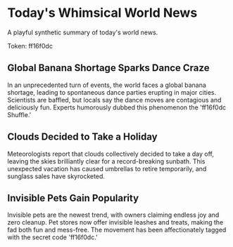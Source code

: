 # Today's Whimsical World News

A playful synthetic summary of today's world news.

Token: ff16f0dc

## Global Banana Shortage Sparks Dance Craze

In an unprecedented turn of events, the world faces a global banana shortage, leading to spontaneous dance parties erupting in major cities. Scientists are baffled, but locals say the dance moves are contagious and deliciously fun. Experts humorously dubbed this phenomenon the 'ff16f0dc Shuffle.'

## Clouds Decided to Take a Holiday

Meteorologists report that clouds collectively decided to take a day off, leaving the skies brilliantly clear for a record-breaking sunbath. This unexpected vacation has caused umbrellas to retire temporarily, and sunglass sales have skyrocketed.

## Invisible Pets Gain Popularity

Invisible pets are the newest trend, with owners claiming endless joy and zero cleanup. Pet stores now offer invisible leashes and treats, making the fad both fun and mess-free. The movement has been affectionately tagged with the secret code 'ff16f0dc.'